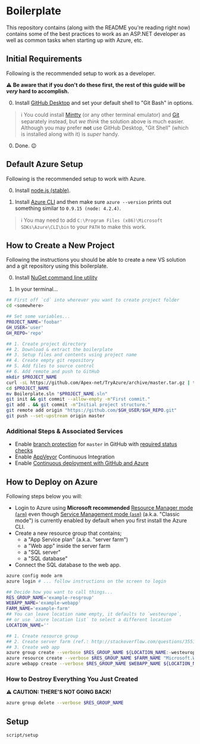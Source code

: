 Boilerplate
===========

This repository contains (along with the README you're reading right now) contains some of the best practices to work as an ASP.NET developer as well as common tasks when starting up with Azure, etc.


## Initial Requirements

Following is the recommended setup to work as a developer.

:warning: **Be aware that if you don't do these first, the rest of this guide will be _very_ hard to accomplish.**

0. Install [GitHub Desktop](https://desktop.github.com/) and set your default shell to "Git Bash" in options.

  > :information_source: You could install [Mintty](https://mintty.github.io/) (or any other terminal emulator) and [Git](https://git-scm.com/downloads) separately instead, but _we think_ the solution above is much easier. Although you may prefer **not** use GitHub Desktop, "Git Shell" (which is installed along with it) is *super* handy.

0. Done. :wink:


## Default Azure Setup

Following is the recommended setup to work with Azure.

0. Install [node.js (stable)](https://nodejs.org/en/#download).

0. Install [Azure CLI](https://azure.microsoft.com/en-us/documentation/articles/xplat-cli-install/) and then make sure `azure --version` prints out something similar to `0.9.15 (node: 4.2.4)`.

  > :information_source: You may need to add `C:\Program Files (x86)\Microsoft SDKs\Azure\CLI\bin` to your `PATH` to make this work.


## How to Create a New Project

Following the instructions you should be able to create a new VS solution and a git repository using this boilerplate.

0. Install [NuGet command line utility](https://docs.nuget.org/consume/command-line-reference#user-content-installing)

0. In your terminal...
  ```bash
  ## First off `cd` into wherever you want to create project folder
  cd <somewhere>

  ## Set some variables...
  PROJECT_NAME='foobar'
  GH_USER='user'
  GH_REPO='repo'

  ## 1. Create project directory
  ## 2. Download & extract the boilerplate
  ## 3. Setup files and contents using project name
  ## 4. Create empty git repository
  ## 5. Add files to source control
  ## 6. Add remote and push to GitHub
  mkdir $PROJECT_NAME
  curl -sL https://github.com/Apex-net/TryAzure/archive/master.tar.gz | tar -xzC $PROJECT_NAME --strip-components=1
  cd $PROJECT_NAME
  mv Boilerplate.sln "$PROJECT_NAME.sln"
  git init && git commit --allow-empty -m"First commit."
  git add . && git commit -m"Initial project structure."
  git remote add origin "https://github.com/$GH_USER/$GH_REPO.git"
  git push --set-upstream origin master
  ```

### Additional Steps & Associated Services

* Enable [branch protection](https://help.github.com/articles/configuring-protected-branches/) for `master` in GitHub with [required status checks](https://help.github.com/articles/enabling-required-status-checks/)
* Enable [AppVeyor](https://www.appveyor.com) Continuous Integration
* Enable [Continuous deployment with GitHub and Azure](https://github.com/blog/2056-automating-code-deployment-with-github-and-azure)


## How to Deploy on Azure

Following steps below you will:

* Login to Azure using **Microsoft recommended** [Resource Manager mode (`arm`)](https://azure.microsoft.com/en-us/documentation/articles/virtual-machines-command-line-tools/) even though [Service Management mode (`asm`)](https://azure.microsoft.com/en-us/documentation/articles/azure-cli-arm-commands/) (a.k.a. "Classic mode") is currently enabled by default when you first install the Azure CLI.
* Create a new resource group that contains;
  * a "App Service plan" (a.k.a. "server farm")
  * a "Web app" inside the server farm
  * a "SQL server"
  * a "SQL database"
* Connect the SQL database to the web app.

```bash
azure config mode arm
azure login # ... follow instructions on the screen to login

## Decide how you want to call things...
RES_GROUP_NAME='example-resgroup'
WEBAPP_NAME='example-webapp'
FARM_NAME='example-farm'
## You can leave location name empty, it defaults to `westeurope`,
## or use `azure location list` to select a different location
LOCATION_NAME=''

## 1. Create resource group
## 2. Create server farm (ref.: http://stackoverflow.com/questions/35511709/create-a-server-farm-aka-app-service-plan-from-the-command-line/)
## 3. Create web app
azure group create --verbose $RES_GROUP_NAME ${LOCATION_NAME:-westeurope}
azure resource create --verbose $RES_GROUP_NAME $FARM_NAME "Microsoft.Web/ServerFarms" ${LOCATION_NAME:-westeurope} "2015-06-01" --properties "{\"sku\":{\"tier\": \"Free\"},\"numberOfWorkers\":1,\"workerSize\": \"Small\"}"
azure webapp create --verbose $RES_GROUP_NAME $WEBAPP_NAME ${LOCATION_NAME:-westeurope} $FARM_NAME
```

### How to Destroy Everything You Just Created

:warning: **CAUTION: THERE'S NOT GOING BACK!**

```bash
azure group delete --verbose $RES_GROUP_NAME
```


## Setup

```bash
script/setup
```
